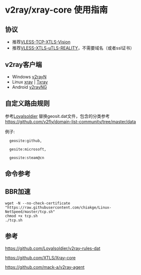 # v2ray/xray-core 使用指南 
## 协议
- 推荐[VLESS-TCP-XTLS-Vision](VLESS-XTLS-Vision/readme.md)
- 推荐[VLESS-XTLS-uTLS-REALITY](VLESS-XTLS-uTLS-REALITY)，不需要域名（或者ssl证书）
## v2ray客户端
- Windows
      [v2rayN](https://github.com/2dust/v2rayN)
- Linux
      [xray](https://github.com/XTLS/Xray-core) |
      [Txray](https://github.com/hsernos/Txray)
- Android
      [v2rayNG](https://github.com/2dust/v2rayNG)

## 自定义路由规则
参考[Loyalsoldier](https://github.com/Loyalsoldier/v2ray-rules-dat)
替换geosit.dat文件，包含的分类参考 https://github.com/v2fly/domain-list-community/tree/master/data 

例子: 

      geosite:github,
      
      gesite:microsoft,
      
      geosite:steam@cn
## 命令参考

## BBR加速
```
wget -N --no-check-certificate "https://raw.githubusercontent.com/chiakge/Linux-NetSpeed/master/tcp.sh"
chmod +x tcp.sh
./tcp.sh
``` 

## 参考
https://github.com/Loyalsoldier/v2ray-rules-dat

https://github.com/XTLS/Xray-core

https://github.com/mack-a/v2ray-agent
